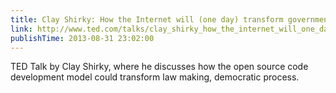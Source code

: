 ```yaml
---
title: Clay Shirky: How the Internet will (one day) transform government
link: http://www.ted.com/talks/clay_shirky_how_the_internet_will_one_day_transform_government.html?embed=true
publishTime: 2013-08-31 23:02:00
---
```

TED Talk by Clay Shirky, where he discusses how the open source code development model could transform law making, democratic process.